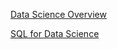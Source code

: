 [Data Science Overview](https://github.com/rishi9504/DataScienceBibleBook/blob/master/introduction.md)

[SQL for Data Science](https://github.com/rishi9504/DataScienceBibleBook/blob/master/sqlDataScience.md)
